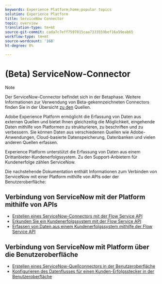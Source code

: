 ```yaml
---
keywords: Experience Platform;home;popular topics
solution: Experience Platform
title: ServiceNow Connector
topic: overview
translation-type: tm+mt
source-git-commit: cada7c7eff7597015caa7333559bef16a59eab65
workflow-type: tm+mt
source-wordcount: '168'
ht-degree: 0%

---
```



# (Beta) ServiceNow-Connector

>[!NOTE]
>Der ServiceNow-Connector befindet sich in der Betaphase. Weitere Informationen zur Verwendung von Beta-gekennzeichneten Connectors finden Sie in der Übersicht [zu den](../../home.md#terms-and-conditions) Quellen.

Adobe Experience Platform ermöglicht die Erfassung von Daten aus externen Quellen und bietet Ihnen gleichzeitig die Möglichkeit, eingehende Daten mithilfe von Platformen zu strukturieren, zu beschriften und zu verbessern. Sie können Daten aus verschiedenen Quellen wie Adobe-Anwendungen, Cloud-basierte Datenspeicherung, Datenbanken und vielen anderen Quellen erfassen.

Experience Platform unterstützt die Erfassung von Daten aus einem Drittanbieter-Kundenerfolgssystem. Zu den Support-Anbietern für Kundenerfolge zählen ServiceNow.

Die nachstehende Dokumentation enthält Informationen zum Verbinden von ServiceNow mit einer Platform mithilfe von APIs oder der Benutzeroberfläche:

## Verbindung von ServiceNow mit der Platform mithilfe von APIs

- [Erstellen eines ServiceNow-Connectors mit der Flow Service API](../../tutorials/api/create/customer-success/servicenow.md)
- [Erkunden Sie ein Kundenerfolgssystem mit der Flow Service API](../../tutorials/api/explore/customer-success.md)
- [Erfassen von Daten aus einem Kundenerfolgssystem mithilfe der Flow Service API](../../tutorials/api/collect/customer-success.md)

## Verbindung von ServiceNow mit Platform über die Benutzeroberfläche

- [Erstellen eines ServiceNow-Quellconnectors in der Benutzeroberfläche](../../tutorials/ui/create/customer-success/servicenow.md)
- [Konfigurieren des Datenflusses für einen Kunden-Erfolgsstecker in der Benutzeroberfläche](../../tutorials/ui/dataflow/customer-success.md)
